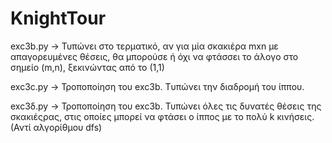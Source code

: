 # KnightTour

exc3b.py -> Τυπώνει στο τερματικό, αν για μία σκακιέρα mxn με απαγορευμένες θέσεις, θα μπορούσε ή όχι να φτάσσει το άλογο στο σημείο (m,n), ξεκινώντας από το (1,1) 

exc3c.py -> Τροποποίηση του exc3b. Tυπώνει την διαδρομή του ίππου.

exc3δ.py -> Τροποποίηση του exc3b. Τυπώνει όλες τις δυνατές θέσεις της σκακιέςρας, στις οποίες μπορεί να φτάσει ο ίππος με το πολύ k κινήσεις. (Αντί αλγορίθμου dfs)
